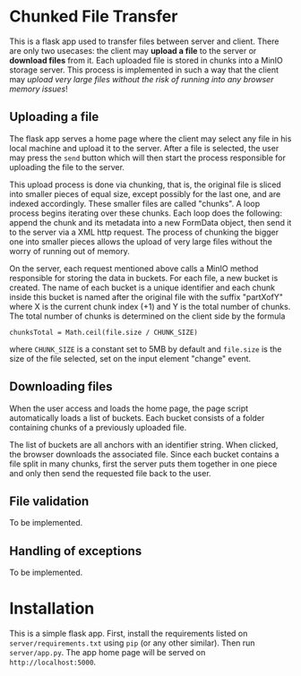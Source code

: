 # Chunked File Transfer

This is a flask app used to transfer files between server and client. There are only two usecases: the client may **upload a file** to the server or **download files** from it. Each uploaded file is stored in chunks into a MinIO storage server. This process is implemented in such a way that the client may _upload very large files without the risk of running into any browser memory issues_!

## Uploading a file

The flask app serves a home page where the client may select any file in his local machine and upload it to the server. After a file is selected, the user may press the `send` button which will then start the process responsible for uploading the file to the server.

This upload process is done via chunking, that is, the original file is sliced into smaller pieces of equal size, except possibly for the last one, and are indexed accordingly. These smaller files are called "chunks". A loop process begins iterating over these chunks. Each loop does the following: append the chunk and its metadata into a new FormData object, then send it to the server via a XML http request. The process of chunking the bigger one into smaller pieces allows the upload of very large files without the worry of running out of memory.

On the server, each request mentioned above calls a MinIO method responsible for storing the data in buckets. For each file, a new bucket is created. The name of each bucket is a unique identifier and each chunk inside this bucket is named after the original file with the suffix "partXofY" where X is the current chunk index (+1) and Y is the total number of chunks. The total number of chunks is determined on the client side by the formula

```
chunksTotal = Math.ceil(file.size / CHUNK_SIZE)
```

where `CHUNK_SIZE` is a constant set to 5MB by default and `file.size` is the size of the file selected, set on the input element "change" event.

## Downloading files

When the user access and loads the home page, the page script automatically loads a list of buckets. Each bucket consists of a folder containing chunks of a previously uploaded file.

The list of buckets are all anchors with an identifier string. When clicked, the browser downloads the associated file. Since each bucket contains a file split in many chunks, first the server puts them together in one piece and only then send the requested file back to the user.

## File validation

To be implemented.

## Handling of exceptions

To be implemented.

# Installation

This is a simple flask app. First, install the requirements listed on `server/requirements.txt` using `pip` (or any other similar). Then run `server/app.py`. The app home page will be served on `http://localhost:5000`.
